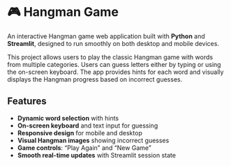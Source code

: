 # 🎮 Hangman Game

An interactive Hangman game web application built with **Python** and **Streamlit**, designed to run smoothly on both desktop and mobile devices.

This project allows users to play the classic Hangman game with words from multiple categories. Users can guess letters either by typing or using the on-screen keyboard. The app provides hints for each word and visually displays the Hangman progress based on incorrect guesses.

## Features
- **Dynamic word selection** with hints  
- **On-screen keyboard** and text input for guessing  
- **Responsive design** for mobile and desktop  
- **Visual Hangman images** showing incorrect guesses  
- **Game controls**: “Play Again” and “New Game”  
- **Smooth real-time updates** with Streamlit session state  

